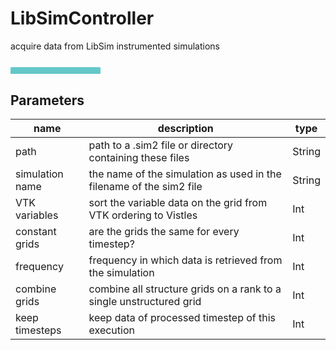 
# LibSimController
acquire data from LibSim instrumented simulations

<svg width="102.8em" height="4.6em" >
<style>.text { font: normal 1.0em sans-serif;}tspan{ font: italic 1.0em sans-serif;}.moduleName{ font: bold 1.0em sans-serif;}</style>
<rect x="0em" y="0.8em" width="10.28em" height="3.0em" rx="0.1em" ry="0.1em" style="fill:#64c8c8ff;" />
<text x="0.2em" y="2.6500000000000004em" class="moduleName" >LibSimController</text></svg>

## Parameters
|name|description|type|
|-|-|-|
|path|path to a .sim2 file or directory containing these files|String|
|simulation name|the name of the simulation as used in the filename of the sim2 file |String|
|VTK variables|sort the variable data on the grid from VTK ordering to Vistles|Int|
|constant grids|are the grids the same for every timestep?|Int|
|frequency|frequency in which data is retrieved from the simulation|Int|
|combine grids|combine all structure grids on a rank to a single unstructured grid|Int|
|keep timesteps|keep data of processed timestep of this execution|Int|
